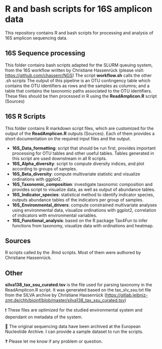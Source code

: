 # R and bash scripts for 16S amplicon data

This repository contains R and bash scripts for processing and analysis of 16S amplicon sequencing data.               

## 16S Sequence processing

This folder contains bash scripts adapted for the SLURM queuing system, from the 16S workflow written by Christiane Hassenrück (please visit: <https://github.com/chassenr/NGS>)
The script **workflow.sh** calls the other .sh scripts
The output of this pipeline is an OTU contingency table which contains the OTU identifiers as rows and the samples as columns; and a table that contains the taxonomic paths associated to the OTU identifiers. 
These files should be then processed in R using the **ReadAmplicon.R** script (Sources)

## 16S R Scripts

This folder contains R markdown script files, which are customized for the output of the **ReadAmplicon.R** outputs (Sources).
Each of them provides a short documentation on the required input files and the output.

* **16S_Data_formatting**: script that should be run first, provides important processing for OTU tables and other useful tables. Tables generated in this script are used downstream in all R scripts.  
* **16S_Alpha_diversity**: script to compute diversity indices, and plot according to groups of samples.
* **16S_Beta_diversity**: compute multivariate statistic and visualize ordinations with ggplot2.
* **16S_Taxonomic_composition**: investigate taxonomic composition and provides script to visualize data, as well as output of abundance tables.
* **16S_Indicator_species**: statistical method to identify indicator species, outputs abundance tables of the indicators per group of samples.
* **16S_Environmental_drivers**: compute constrained multivariate analyses using environmental data, visualize ordinations with ggplot2, correlation of indicators with environmental variables.   
* **16S_Functional_analysis**: based on the R package Tax4Fun to infer functions from taxonomy, visualize data with ordinations and heatmap.  

  
## Sources

R scripts called by the .Rmd scripts. Most of them were authored by Christiane Hassenrück.  

## Other

**silva138_tax_ssu_curated.tsv** is the file used for parsing taxonomy in the ReadAmplicon.R script. It was generated based on the  tax_slv_ssu.txt file from the SILVA archive by Christiane Hassenrück (<https://gitlab.leibniz-zmt.de/chh/bioinf/blob/master/silva138_tax_ssu_curated.tsv>)

:exclamation: These files are optimized for the studied environmental system and dependant on metadata of the system. 

:dna: The original sequencing data have been archived at the European Nucleotide Archive. I can provide a sample dataset to run the scripts.

:question: Please let me know if any problem or question.

